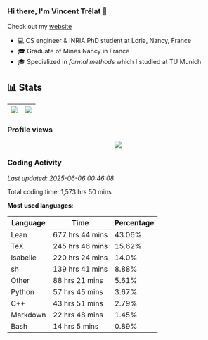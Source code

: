 ### Hi there, I'm Vincent Trélat 👋

Check out my [website](https://vtrelat.github.io)

-   💻 CS engineer & INRIA PhD student at Loria, Nancy, France
-   🎓 Graduate of Mines Nancy in France
-   🎓 Specialized in _formal methods_ which I studied at TU Munich

## 📊 **Stats**

| <img align="center" src="https://readme-stats.clckblog.space/api?username=VTrelat&show_icons=true&include_all_commits=true&theme=tokyonight&hide_border=true" /> | <img align="center" src="https://readme-stats.clckblog.space/api/top-langs/?username=VTrelat&layout=compact&theme=tokyonight&hide_border=true" /> |
| ---------------------------------------------------------------------------------------------------------------------------------------------------------------- | ------------------------------------------------------------------------------------------------------------------------------------------------- |

### Profile views

<p align="center">
 <img src="https://profile-counter.glitch.me/VTrelat/count.svg" />
</p>

<!--automations-->
### Coding Activity
_Last updated: 2025-06-06 00:46:08_

Total coding time: 1,573 hrs 50 mins

**Most used languages**:

| Language | Time | Percentage |
| ------------- | ------------- | ------------- |
| Lean | 677 hrs 44 mins | 43.06% |
| TeX | 245 hrs 46 mins | 15.62% |
| Isabelle | 220 hrs 24 mins | 14.0% |
| sh | 139 hrs 41 mins | 8.88% |
| Other | 88 hrs 21 mins | 5.61% |
| Python | 57 hrs 45 mins | 3.67% |
| C++ | 43 hrs 51 mins | 2.79% |
| Markdown | 22 hrs 48 mins | 1.45% |
| Bash | 14 hrs 5 mins | 0.89% |

